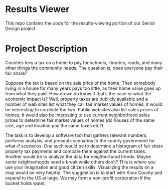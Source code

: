 # Results Viewer

This repo contains the code for the results-viewing portion of our Senior Design project

# Project Description

Counties levy a tax on a home to pay for schools, libraries, roads, and many other things the community needs. The question is, does everyone pay their fair share?

Suppose the tax is based on the sale price of the home. Then somebody living in a house for many years pays too little, as their home value goes up from what they paid. How do we do know if that’s the case or what the economic impact is? Well, property taxes are publicly available and a number of web sites list what they call fair market values of homes; it would be interesting to correlate the two. Public websites also list sales prices of homes; it would also be interesting to use current neighborhood sales prices to determine fair market values of homes (do houses of the same size, age and location pay the same taxes etc?).

The task is to develop a software tool that gathers relevant numbers, performs analysis, and presents scenarios to the county government for what-if scenarios. One such would be to determine a histogram of fair share property tax payments and compare them against the current taxes. Another would be to analyze the data for neighborhood trends. Maybe some neighborhoods need a break while others don’t? This is where you use your imagination and good citizen skills. Visualizing the results on a map would be very helpful. The suggestion is to start with Knox County and expand to the US at large. We may form a non-profit corporation if the bucket holds water.
